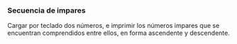 ###  Secuencia de impares

Cargar por teclado dos números, e imprimir los números impares que se encuentran comprendidos entre ellos, en forma ascendente y descendente.
